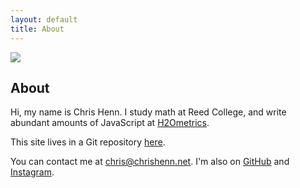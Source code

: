 ```yaml
---
layout: default
title: About
---
```


<img src="{{ site.baseurl }}/assets/images/me.jpg" class="me">

## About

Hi, my name is Chris Henn. I study math at Reed College, and write abundant amounts of JavaScript at [H2Ometrics](http://www.h2ometrics.com/).

This site lives in a Git repository [here](https://github.com/chnn/chnn.github.io).

You can contact me at chris@chrishenn.net. I'm also on [GitHub](https://github.com/chnn) and [Instagram](https://www.instagram.com/chnnnnnnnnnnnn/).
